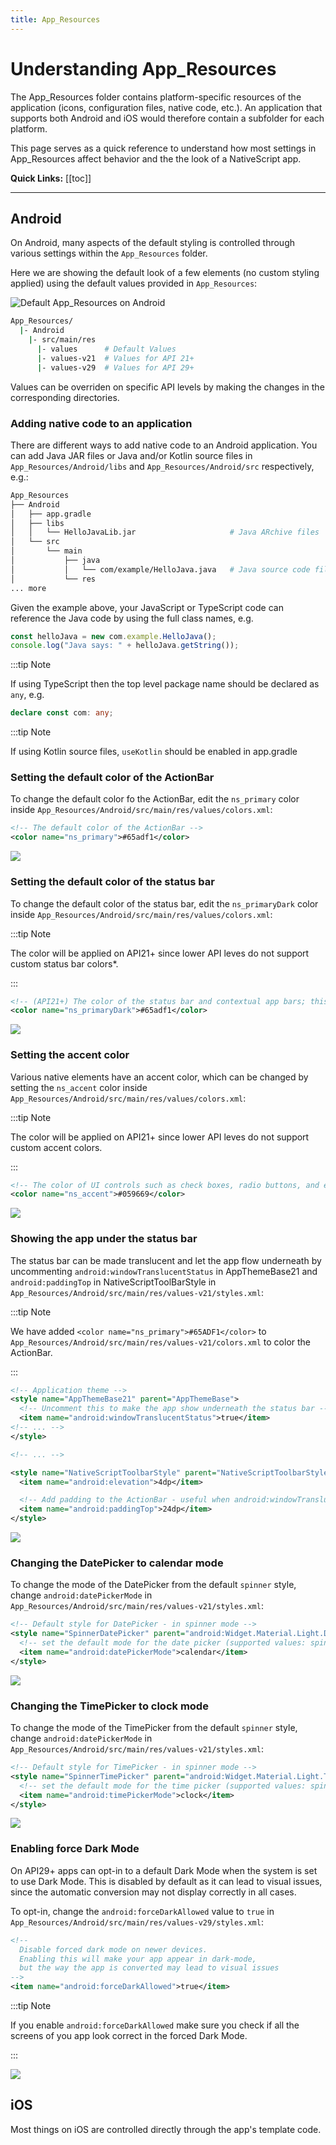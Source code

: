 ```yaml
---
title: App_Resources
---
```


# Understanding App_Resources

The App_Resources folder contains platform-specific resources of the application (icons, configuration files, native code, etc.).  An application that supports both Android and iOS would therefore contain a subfolder for each platform.

This page serves as a quick reference to understand how most settings in App_Resources affect behavior and the the look of a NativeScript app.

**Quick Links:**
[[toc]]

---

## Android

On Android, many aspects of the default styling is controlled through various settings within the `App_Resources` folder.

Here we are showing the default look of a few elements (no custom styling applied) using the default values provided in `App_Resources`:

![Default App_Resources on Android](/assets/app-resources/default_app_resources_android.png)

```bash
App_Resources/
  |- Android
    |- src/main/res
      |- values      # Default Values
      |- values-v21  # Values for API 21+
      |- values-v29  # Values for API 29+
```

Values can be overriden on specific API levels by making the changes in the corresponding directories.

### Adding native code to an application

There are different ways to add native code to an Android application.  You can add Java JAR files or Java and/or Kotlin source files in `App_Resources/Android/libs` and `App_Resources/Android/src` respectively, e.g.:

```bash
App_Resources
├── Android
│   ├── app.gradle
│   ├── libs
│   │   └── HelloJavaLib.jar                     # Java ARchive files
│   └── src
│       └── main
│           ├── java
│           │   └── com/example/HelloJava.java   # Java source code files
│           └── res
... more 
```

Given the example above, your JavaScript or TypeScript code can reference the Java code by using the full class names, e.g.

```typescript
const helloJava = new com.example.HelloJava();
console.log("Java says: " + helloJava.getString());
```

:::tip Note

If using TypeScript then the top level package name should be declared as `any`, e.g.

```typescript
declare const com: any;
```

:::tip Note

If using Kotlin source files, `useKotlin` should be enabled in app.gradle

### Setting the default color of the ActionBar

To change the default color fo the ActionBar, edit the `ns_primary` color inside `App_Resources/Android/src/main/res/values/colors.xml`:

```xml
<!-- The default color of the ActionBar -->
<color name="ns_primary">#65adf1</color>
```

![](/assets/app-resources/custom_action_bar_color.png)

### Setting the default color of the status bar

To change the default color of the status bar, edit the `ns_primaryDark` color inside `App_Resources/Android/src/main/res/values/colors.xml`:

:::tip Note

The color will be applied on API21+ since lower API leves do not support custom status bar colors\*.

:::

```xml
<!-- (API21+) The color of the status bar and contextual app bars; this is normally a dark version of colorPrimary. -->
<color name="ns_primaryDark">#65adf1</color>
```

![](/assets/app-resources/custom_status_bar_color.png)

### Setting the accent color

Various native elements have an accent color, which can be changed by setting the `ns_accent` color inside `App_Resources/Android/src/main/res/values/colors.xml`:

:::tip Note

The color will be applied on API21+ since lower API leves do not support custom accent colors.

:::

```xml
<!-- The color of UI controls such as check boxes, radio buttons, and edit text boxes. -->
<color name="ns_accent">#059669</color>
```

![](/assets/app-resources/custom_accent_color.png)

### Showing the app under the status bar

The status bar can be made translucent and let the app flow underneath by uncommenting `android:windowTranslucentStatus` in AppThemeBase21 and `android:paddingTop` in NativeScriptToolBarStyle in `App_Resources/Android/src/main/res/values-v21/styles.xml`:

:::tip Note

We have added `<color name="ns_primary">#65ADF1</color>` to `App_Resources/Android/src/main/res/values-v21/colors.xml` to color the ActionBar.

:::

```xml
<!-- Application theme -->
<style name="AppThemeBase21" parent="AppThemeBase">
  <!-- Uncomment this to make the app show underneath the status bar -->
  <item name="android:windowTranslucentStatus">true</item>
<!-- ... -->
</style>

<!-- ... -->

<style name="NativeScriptToolbarStyle" parent="NativeScriptToolbarStyleBase">
  <item name="android:elevation">4dp</item>

  <!-- Add padding to the ActionBar - useful when android:windowTranslucentStatus is set to true -->
  <item name="android:paddingTop">24dp</item>
</style>
```

![](/assets/app-resources/action_bar_under_status_bar.png)

### Changing the DatePicker to calendar mode

To change the mode of the DatePicker from the default `spinner` style, change `android:datePickerMode` in `App_Resources/Android/src/main/res/values-v21/styles.xml`:

```xml
<!-- Default style for DatePicker - in spinner mode -->
<style name="SpinnerDatePicker" parent="android:Widget.Material.Light.DatePicker">
  <!-- set the default mode for the date picker (supported values: spinner, calendar)  -->
  <item name="android:datePickerMode">calendar</item>
</style>
```

![](/assets/app-resources/date_picker_calendar_mode.png)

### Changing the TimePicker to clock mode

To change the mode of the TimePicker from the default `spinner` style, change `android:datePickerMode` in `App_Resources/Android/src/main/res/values-v21/styles.xml`:

```xml
<!-- Default style for TimePicker - in spinner mode -->
<style name="SpinnerTimePicker" parent="android:Widget.Material.Light.TimePicker">
  <!-- set the default mode for the time picker (supported values: spinner, clock)  -->
  <item name="android:timePickerMode">clock</item>
</style>
```

![](/assets/app-resources/time_picker_clock_mode.png)

### Enabling force Dark Mode

On API29+ apps can opt-in to a default Dark Mode when the system is set to use Dark Mode. This is disabled by default as it can lead to visual issues, since the automatic conversion may not display correctly in all cases.

To opt-in, change the `android:forceDarkAllowed` value to `true` in `App_Resources/Android/src/main/res/values-v29/styles.xml`:

```xml
<!-- 
  Disable forced dark mode on newer devices. 
  Enabling this will make your app appear in dark-mode, 
  but the way the app is converted may lead to visual issues 
-->
<item name="android:forceDarkAllowed">true</item>
```

:::tip Note

If you enable `android:forceDarkAllowed` make sure you check if all the screens of you app look correct in the forced Dark Mode.

:::

![](/assets/app-resources/android_force_dark_mode.png)

## iOS

Most things on iOS are controlled directly through the app's template code.
